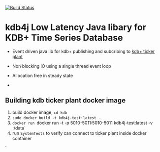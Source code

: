 [![Build Status](https://travis-ci.org/isaiah-perumalla/kdb4j.svg?branch=main)](https://travis-ci.org/isaiah-perumalla/kdb4j)
# kdb4j Low Latency Java libary for KDB+ Time Series Database
* Event driven java lib for kdb+ publishing and subcribing to [kdb+ ticker plant](http://code.kx.com/q/) 
* Non blocking IO using a single thread event loop
* Allocation free in steady state


* 
## Building kdb ticker plant docker image
1. build docker image, `cd kdb` 
2. `sudo docker build -t kdb4j-test:latest .`
3. `docker run `docker run -t -p 5010-5011:5010-5011 kdb4j-test:latest -v <dir-to-store-hdb>:/data`
4. run `SystemTests` to verify can connect to ticker plant inside docker container

`
